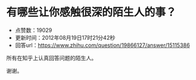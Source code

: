 # 有哪些让你感触很深的陌生人的事？
- 点赞数：19029
- 更新时间：2012年08月19日17时21分42秒
- 回答url：https://www.zhihu.com/question/19866127/answer/15115386
<body>
 <p data-pid="Qk7eNVZ0">所有在知乎上认真回答问题的陌生人。</p>
 <p data-pid="VQV1tSrH">谢谢。</p>
</body>